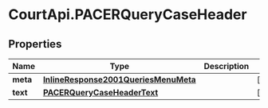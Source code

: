 # CourtApi.PACERQueryCaseHeader

## Properties
Name | Type | Description | Notes
------------ | ------------- | ------------- | -------------
**meta** | [**InlineResponse2001QueriesMenuMeta**](InlineResponse2001QueriesMenuMeta.md) |  | [optional] 
**text** | [**PACERQueryCaseHeaderText**](PACERQueryCaseHeaderText.md) |  | [optional] 


